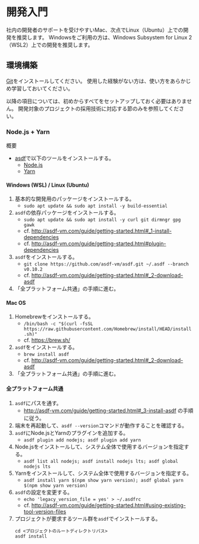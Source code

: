 # 開発入門

社内の開発者のサポートを受けやすいMac、次点でLinux（Ubuntu）上での開発を推奨します。
Windowsをご利用の方は、Windows Subsystem for Linux 2（WSL2）上での開発を推奨します。

## 環境構築

[Git](https://git-scm.com/)をインストールしてください。
使用した経験がない方は、使い方をあらかじめ学習しておいてください。

以降の項目については、初めからすべてをセットアップしておく必要はありません。
開発対象のプロジェクトの採用技術に対応する節のみを参照してください。

### Node.js + Yarn

概要

- [asdf](https://github.com/asdf-vm/asdf)で以下のツールをインストールする。
  - [Node.js](https://nodejs.org/ja/)
  - [Yarn](https://yarnpkg.com/)

#### Windows (WSL) / Linux (Ubuntu)

1. 基本的な開発用のパッケージをインストールする。
   - `sudo apt update && sudo apt install -y build-essential`
2. `asdf`の依存パッケージをインストールする。
   - `sudo apt update && sudo apt install -y curl git dirmngr gpg gawk`
   - cf. http://asdf-vm.com/guide/getting-started.html#_1-install-dependencies
   - cf. http://asdf-vm.com/guide/getting-started.html#plugin-dependencies
3. `asdf`をインストールする。
   - `git clone https://github.com/asdf-vm/asdf.git ~/.asdf --branch v0.10.2`
   - cf. http://asdf-vm.com/guide/getting-started.html#_2-download-asdf
4. 「全プラットフォーム共通」の手順に進む。

#### Mac OS

1. Homebrewをインストールする。
   - `/bin/bash -c "$(curl -fsSL https://raw.githubusercontent.com/Homebrew/install/HEAD/install.sh)"`
   - cf. https://brew.sh/
2. `asdf`をインストールする。
   - `brew install asdf`
   - cf. http://asdf-vm.com/guide/getting-started.html#_2-download-asdf
3. 「全プラットフォーム共通」の手順に進む。

#### 全プラットフォーム共通

1. `asdf`にパスを通す。
   - http://asdf-vm.com/guide/getting-started.html#_3-install-asdf の手順に従う。
2. 端末を再起動して、`asdf --version`コマンドが動作することを確認する。
3. `asdf`にNode.jsとYarnのプラグインを追加する。
   - `asdf plugin add nodejs; asdf plugin add yarn`
4. Node.jsをインストールして、システム全体で使用するバージョンを指定する。
   - `asdf list all nodejs; asdf install nodejs lts; asdf global nodejs lts`
5. Yarnをインストールして、システム全体で使用するバージョンを指定する。
   - `asdf install yarn $(npm show yarn version); asdf global yarn $(npm show yarn version)`
6. `asdf`の設定を変更する。
   - `echo 'legacy_version_file = yes' > ~/.asdfrc`
   - cf. http://asdf-vm.com/guide/getting-started.html#using-existing-tool-version-files
7. プロジェクトが要求するツール群を`asdf`でインストールする。
   ```
   cd <プロジェクトのルートディレクトリパス>
   asdf install
   ```
